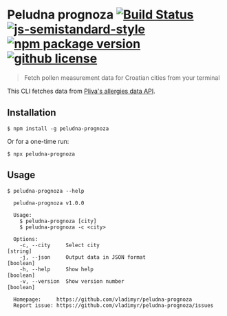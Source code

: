 # Peludna prognoza [![Build Status](https://travis-ci.com/vladimyr/peludna-prognoza.svg?branch=master)](https://travis-ci.com/vladimyr/peludna-prognoza) [![js-semistandard-style](https://img.shields.io/badge/code%20style-semistandard-brightgreen.svg)](https://github.com/Flet/semistandard) [![npm package version](https://img.shields.io/npm/v/peludna-prognoza.svg)](https://npm.im/peludna-prognoza) [![github license](https://img.shields.io/github/license/vladimyr/peludna-prognoza.svg)](https://github.com/vladimyr/peludna-prognoza/blob/master/LICENSE)

>Fetch pollen measurement data for Croatian cities from your terminal

This CLI fetches data from [Pliva's allergies data API](http://www.plivazdravlje.hr/alergije/prognoza?xml2).

## Installation

```    
$ npm install -g peludna-prognoza
```

Or for a one-time run:

```    
$ npx peludna-prognoza
```

## Usage

```
$ peludna-prognoza --help

  peludna-prognoza v1.0.0

  Usage:
    $ peludna-prognoza [city]
    $ peludna-prognoza -c <city>

  Options:
    -c, --city     Select city                                         [string]
    -j, --json     Output data in JSON format                          [boolean]
    -h, --help     Show help                                           [boolean]
    -v, --version  Show version number                                 [boolean]

  Homepage:     https://github.com/vladimyr/peludna-prognoza
  Report issue: https://github.com/vladimyr/peludna-prognoza/issues
```
